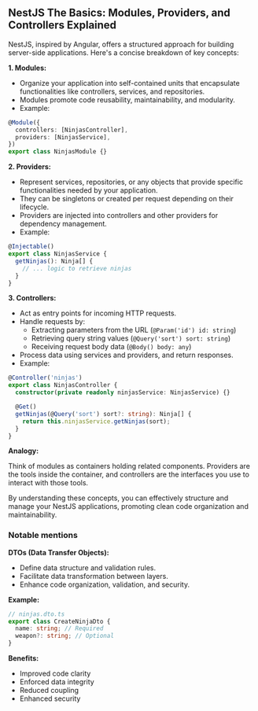 
## NestJS The Basics: Modules, Providers, and Controllers Explained

NestJS, inspired by Angular, offers a structured approach for building server-side applications. Here's a concise breakdown of key concepts:

**1. Modules:**

- Organize your application into self-contained units that encapsulate functionalities like controllers, services, and repositories.
- Modules promote code reusability, maintainability, and modularity.
- Example:

```typescript
@Module({
  controllers: [NinjasController],
  providers: [NinjasService],
})
export class NinjasModule {}
```

**2. Providers:**

- Represent services, repositories, or any objects that provide specific functionalities needed by your application.
- They can be singletons or created per request depending on their lifecycle.
- Providers are injected into controllers and other providers for dependency management.
- Example:

```typescript
@Injectable()
export class NinjasService {
  getNinjas(): Ninja[] {
    // ... logic to retrieve ninjas
  }
}
```

**3. Controllers:**

- Act as entry points for incoming HTTP requests.
- Handle requests by:
  - Extracting parameters from the URL (`@Param('id') id: string`)
  - Retrieving query string values (`@Query('sort') sort: string`)
  - Receiving request body data (`@Body() body: any`)
- Process data using services and providers, and return responses.
- Example:

```typescript
@Controller('ninjas')
export class NinjasController {
  constructor(private readonly ninjasService: NinjasService) {}

  @Get()
  getNinjas(@Query('sort') sort?: string): Ninja[] {
    return this.ninjasService.getNinjas(sort);
  }
}
```

**Analogy:**

Think of modules as containers holding related components. Providers are the tools inside the container, and controllers are the interfaces you use to interact with those tools.

By understanding these concepts, you can effectively structure and manage your NestJS applications, promoting clean code organization and maintainability.


### Notable mentions

**DTOs (Data Transfer Objects):**

- Define data structure and validation rules.
- Facilitate data transformation between layers.
- Enhance code organization, validation, and security.

**Example:**

```typescript
// ninjas.dto.ts
export class CreateNinjaDto {
  name: string; // Required
  weapon?: string; // Optional
}
```

**Benefits:**

- Improved code clarity
- Enforced data integrity
- Reduced coupling
- Enhanced security
